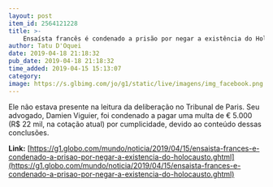 ```yaml
---
layout: post
item_id: 2564121228
title: >-
    Ensaísta francês é condenado a prisão por negar a existência do Holocausto
author: Tatu D'Oquei
date: 2019-04-18 21:18:32
pub_date: 2019-04-18 21:18:32
time_added: 2019-04-15 15:13:07
category: 
image: https://s.glbimg.com/jo/g1/static/live/imagens/img_facebook.png
---
```


Ele não estava presente na leitura da deliberação no Tribunal de Paris. Seu advogado, Damien Viguier, foi condenado a pagar uma multa de € 5.000 (R$ 22 mil, na cotação atual) por cumplicidade, devido ao conteúdo dessas conclusões.

**Link:** [https://g1.globo.com/mundo/noticia/2019/04/15/ensaista-frances-e-condenado-a-prisao-por-negar-a-existencia-do-holocausto.ghtml](https://g1.globo.com/mundo/noticia/2019/04/15/ensaista-frances-e-condenado-a-prisao-por-negar-a-existencia-do-holocausto.ghtml)

